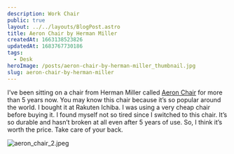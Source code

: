 ```yaml
---
description: Work Chair
public: true
layout: ../../layouts/BlogPost.astro
title: Aeron Chair by Herman Miller
createdAt: 1663138523826
updatedAt: 1683767730186
tags:
  - Desk
heroImage: /posts/aeron-chair-by-herman-miller_thumbnail.jpg
slug: aeron-chair-by-herman-miller
---
```



I’ve been sitting on a chair from Herman Miller called [Aeron Chair](https://amzn.to/3mzPwFZ) for more than 5 years now. You may know this chair because it’s so popular around the world. I bought it at Rakuten Ichiba. I was using a very cheap chair before buying it. I found myself not so tired since I switched to this chair. It’s so durable and hasn’t broken at all even after 5 years of use. So, I think it’s worth the price. Take care of your back.

![aeron_chair_2.jpeg](/posts/aeron-chair-by-herman-miller_aeron-chair-2-jpeg.jpg)
